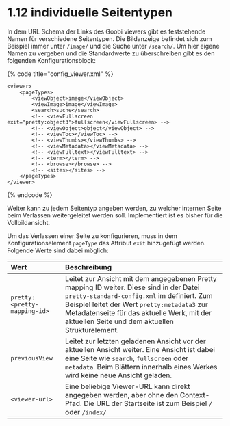 # 1.12 individuelle Seitentypen

In dem URL Schema der Links des Goobi viewers gibt es feststehende Namen für verschiedene Seitentypen. Die Bildanzeige befindet sich zum Beispiel immer unter `/image/` und die Suche unter `/search/`. Um hier eigene Namen zu vergeben und die Standardwerte zu überschreiben gibt es den folgenden Konfigurationsblock:

{% code title="config\_viewer.xml" %}
```markup
<viewer>
    <pageTypes>
        <viewObject>image</viewObject>
        <viewImage>image</viewImage>
        <search>suche</search>
        <!-- <viewFullscreen exit="pretty:object3">fullscreen</viewFullscreen> -->
        <!-- <viewObject>object</viewObject> -->
        <!-- <viewToc></viewToc> -->
        <!-- <viewThumbs></viewThumbs> -->
        <!-- <viewMetadata></viewMetadata> -->
        <!-- <viewFulltext></viewFulltext> -->
        <!-- <term></term> -->
        <!-- <browse></browse> -->
        <!-- <sites></sites> -->
    </pageTypes>
</viewer>
```
{% endcode %}

Weiter kann zu jedem Seitentyp angeben werden, zu welcher internen Seite beim Verlassen weitergeleitet werden soll. Implementiert ist es bisher für die Vollbildansicht.

Um das Verlassen einer Seite zu konfigurieren, muss in dem Konfigurationselement `pageType` das Attribut `exit` hinzugefügt werden. Folgende Werte sind dabei möglich:

| Wert | Beschreibung |
| :--- | :--- |
| `pretty:<pretty-mapping-id>` | Leitet zur Ansicht mit dem angegebenen Pretty mapping ID weiter. Diese sind in der Datei `pretty-standard-config.xml` im definiert. Zum Beispiel leitet der Wert `pretty:metadata3` zur Metadatenseite für das aktuelle Werk, mit der aktuellen Seite und dem aktuellen Strukturelement. |
| `previousView` | Leitet zur letzten geladenen Ansicht vor der aktuellen Ansicht weiter. Eine Ansicht ist dabei eine Seite wie `search`, `fullscreen` oder `metadata`. Beim Blättern innerhalb eines Werkes wird keine neue Ansicht geladen. |
| `<viewer-url>` | Eine beliebige Viewer-URL kann direkt angegeben werden, aber ohne den Context-Pfad. Die URL der Startseite ist zum Beispiel `/` oder `/index/` |

